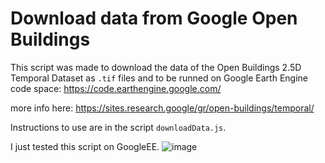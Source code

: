 # Download data from Google Open Buildings
This script was made to download the data of the Open Buildings 2.5D Temporal Dataset as ```.tif``` files 
and to be runned on Google Earth Engine code space: https://code.earthengine.google.com/ 

more info here: https://sites.research.google/gr/open-buildings/temporal/

Instructions to use are in the script  ```downloadData.js```.

I just tested this script on GoogleEE.
![image](https://github.com/user-attachments/assets/bafa821f-f206-4eac-b68f-53b966403d2e)
